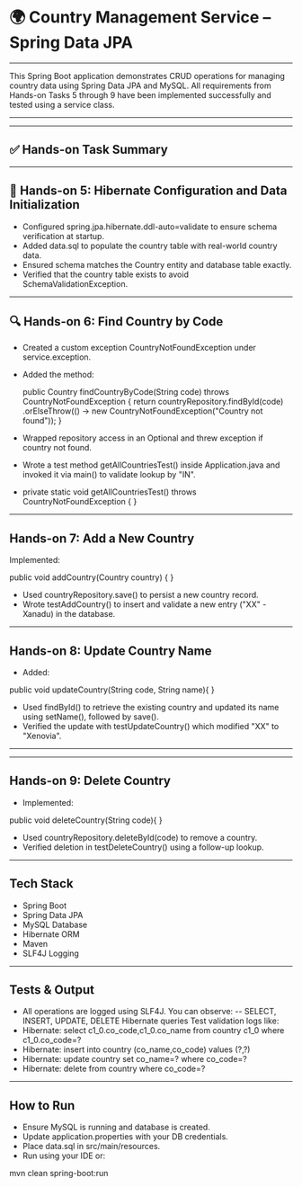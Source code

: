 # 🌍 Country Management Service – Spring Data JPA 
---
This Spring Boot application demonstrates CRUD operations for managing country data using Spring Data JPA and MySQL. All requirements from Hands-on Tasks 5 through 9 have been implemented successfully and tested using a service class.


---
---


## ✅ Hands-on Task Summary
---
## 🧪 Hands-on 5: Hibernate Configuration and Data Initialization
- Configured spring.jpa.hibernate.ddl-auto=validate to ensure schema verification at startup.
- Added data.sql to populate the country table with real-world country data.
- Ensured schema matches the Country entity and database table exactly.
- Verified that the country table exists to avoid SchemaValidationException.


---


## 🔍 Hands-on 6: Find Country by Code
- Created a custom exception CountryNotFoundException under service.exception.
- Added the method:


   public Country findCountryByCode(String code) throws CountryNotFoundException {
        return countryRepository.findById(code)
                .orElseThrow(() -> new CountryNotFoundException("Country not found"));
    }


- Wrapped repository access in an Optional and threw exception if country not found.
- Wrote a test method getAllCountriesTest() inside Application.java and invoked it via main() to validate lookup by "IN".
- private static void getAllCountriesTest() throws CountryNotFoundException {
}


---


## Hands-on 7: Add a New Country
Implemented:

 public void addCountry(Country country) {
    }

- Used countryRepository.save() to persist a new country record.
- Wrote testAddCountry() to insert and validate a new entry ("XX" - Xanadu) in the database.


---


## Hands-on 8: Update Country Name
- Added:

public void updateCountry(String code, String name){
}

- Used findById() to retrieve the existing country and updated its name using setName(), followed by save().
- Verified the update with testUpdateCountry() which modified "XX" to "Xenovia".


---
---


## Hands-on 9: Delete Country
- Implemented:

public void deleteCountry(String code){
}

- Used countryRepository.deleteById(code) to remove a country.
- Verified deletion in testDeleteCountry() using a follow-up lookup.


---


## Tech Stack
- Spring Boot
- Spring Data JPA
- MySQL Database
- Hibernate ORM
- Maven
- SLF4J Logging


---


## Tests & Output
- All operations are logged using SLF4J. You can observe:
-- SELECT, INSERT, UPDATE, DELETE Hibernate queries
Test validation logs like:
- Hibernate: select c1_0.co_code,c1_0.co_name from country c1_0 where c1_0.co_code=?
- Hibernate: insert into country (co_name,co_code) values (?,?)
- Hibernate: update country set co_name=? where co_code=?
- Hibernate: delete from country where co_code=?


---


## How to Run
- Ensure MySQL is running and database is created.
- Update application.properties with your DB credentials.
- Place data.sql in src/main/resources.
- Run using your IDE or:


mvn clean spring-boot:run
